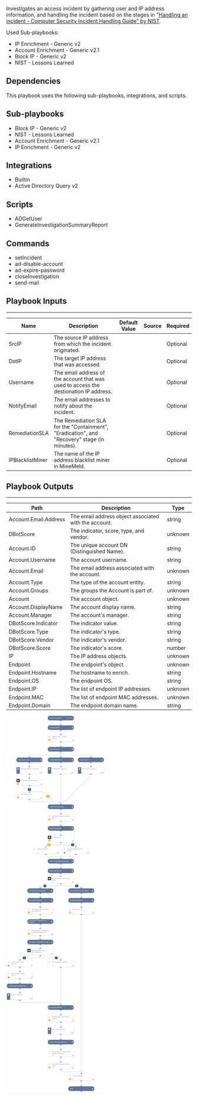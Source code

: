 Investigates an access incident by gathering user and IP address information, and handling the incident based on the stages in "[Handling an incident - Computer Security Incident Handling Guide" by NIST](https://nvlpubs.nist.gov/nistpubs/SpecialPublications/NIST.SP.800-61r2.pdf).

Used Sub-playbooks:
- IP Enrichment - Generic v2
- Account Enrichment - Generic v2.1
- Block IP - Generic v2
- NIST - Lessons Learned

## Dependencies
This playbook uses the following sub-playbooks, integrations, and scripts.

## Sub-playbooks
* Block IP - Generic v2
* NIST - Lessons Learned
* Account Enrichment - Generic v2.1
* IP Enrichment - Generic v2

## Integrations
* Builtin
* Active Directory Query v2

## Scripts
* ADGetUser
* GenerateInvestigationSummaryReport

## Commands
* setIncident
* ad-disable-account
* ad-expire-password
* closeInvestigation
* send-mail

## Playbook Inputs
---

| **Name** | **Description** | **Default Value** | **Source** | **Required** |
| --- | --- | --- | --- | --- |
| SrcIP | The source IP address from which the incident originated. |  |  | Optional |
| DstIP | The target IP address that was accessed. |  |  | Optional |
| Username | The email address of the account that was used to access the destionation IP address. |  |  | Optional |
| NotifyEmail | The email addresses to notify about the incident. |  |  | Optional |
| RemediationSLA | The Remediation SLA for the "Containment", "Eradication", and "Recovery" stage (in minutes). |  |  | Optional |
| IPBlacklistMiner | The name of the IP address blacklist miner in MineMeld. |  |  | Optional |

## Playbook Outputs
---

| **Path** | **Description** | **Type** |
| --- | --- | --- |
| Account.Email.Address | The email address object associated with the account. | string |
| DBotScore | The indicator, score, type, and vendor. | unknown |
| Account.ID | The unique account DN (Distinguished Name). | string |
| Account.Username | The account username. | string |
| Account.Email | The email address associated with the account. | unknown |
| Account.Type | The type of the account entity. | string |
| Account.Groups | The groups the Account is part of. | unknown |
| Account | The account object. | unknown |
| Account.DisplayName | The account display name. | string |
| Account.Manager | The account's manager. | string |
| DBotScore.Indicator | The indicator value. | string |
| DBotScore.Type | The indicator's type. | string |
| DBotScore.Vendor | The indicator's vendor. | string |
| DBotScore.Score | The indicator's score. | number |
| IP | The IP address objects. | unknown |
| Endpoint | The endpoint's object. | unknown |
| Endpoint.Hostname | The hostname to enrich. | string |
| Endpoint.OS | The endpoint OS. | string |
| Endpoint.IP | The list of endpoint IP addresses. | unknown |
| Endpoint.MAC | The list of endpoint MAC addresses. | unknown |
| Endpoint.Domain | The endpoint domain name. | string |

![Access_Investigation_Generic_NIST](https://github.com/ElazarK/content-docs/blob/master/images/playbooks/Access_Investigation_Generic_NIST.png)
